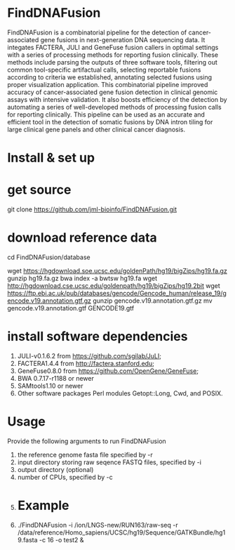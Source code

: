 # FindDNAFusion
FindDNAFusion is a combinatorial pipeline for the detection of cancer-associated gene fusions in next-generation DNA sequencing data. It integates FACTERA, JULI and GeneFuse fusion callers in optimal settings with a series of processing methods for reporting fusion clinically. These methods include parsing the outputs of three software tools, filtering out common tool-specific artifactual calls, selecting reportable fusions according to criteria we established, annotating selected fusions using proper visualization application. This combinatorial pipeline improved accuracy of cancer-associated gene fusion detection in clinical genomic assays with intensive validation. It also boosts efficiency of the detection by automating a series of well-developed methods of processing fusion calls for reporting clinically. This pipeline can be used as an accurate and efficient tool in the detection of somatic fusions by DNA intron tiling for large clinical gene panels and other clinical cancer diagnosis.
#
# Install & set up
# get source
git clone https://github.com/jml-bioinfo/FindDNAFusion.git
#
# download reference data 
cd FindDNAFusion/database

wget https://hgdownload.soe.ucsc.edu/goldenPath/hg19/bigZips/hg19.fa.gz
gunzip hg19.fa.gz
bwa index -a bwtsw hg19.fa
wget http://hgdownload.cse.ucsc.edu/goldenpath/hg19/bigZips/hg19.2bit
wget https://ftp.ebi.ac.uk/pub/databases/gencode/Gencode_human/release_19/gencode.v19.annotation.gtf.gz
gunzip gencode.v19.annotation.gtf.gz 
mv gencode.v19.annotation.gtf GENCODE19.gtf
#
# install software dependencies
1. JULI-v0.1.6.2 from https://github.com/sgilab/JuLI;
2. FACTERA1.4.4 from http://factera.stanford.edu;
3. GeneFuse0.8.0 from https://github.com/OpenGene/GeneFuse;
4. BWA 0.7.17-r1188 or newer
5. SAMtools1.10 or newer
6. Other software packages Perl modules Getopt::Long, Cwd, and POSIX.
# Usage
Provide the following arguments to run FindDNAFusion
1. the reference genome fasta file specified by -r
2. input directory storing raw seqence FASTQ files, specified by -i
3. output directory (optional)
4. number of CPUs, specified by -c
5. # Example
6. ./FindDNAFusion -i /ion/LNGS-new/RUN163/raw-seq -r /data/reference/Homo_sapiens/UCSC/hg19/Sequence/GATKBundle/hg19.fasta -c 16 -o test2 &
